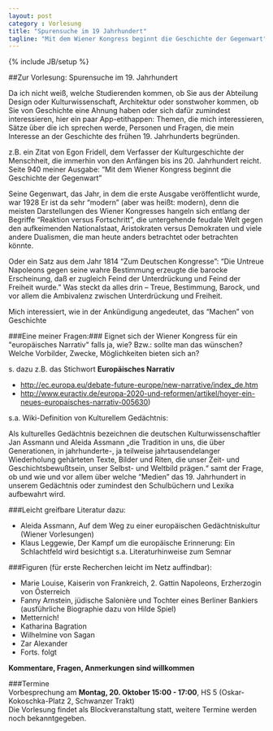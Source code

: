 ```yaml
---
layout: post
category : Vorlesung
title: "Spurensuche im 19 Jahrhundert"
tagline: "Mit dem Wiener Kongress beginnt die Geschichte der Gegenwart"
---
```

{% include JB/setup %}

##Zur Vorlesung: Spurensuche im 19. Jahrhundert

Da ich nicht weiß, welche Studierenden kommen, ob Sie aus der Abteilung Design oder Kulturwissenschaft, Architektur oder sonstwoher kommen, ob Sie von Geschichte eine Ahnung haben oder sich dafür zumindest interessieren, hier ein paar App-etithappen: Themen, die mich interessieren, Sätze über die ich sprechen werde, Personen und Fragen, die mein Interesse an der Geschichte des frühen 19. Jahrhunderts begründen.


z.B. ein Zitat von Egon Fridell, dem Verfasser der Kulturgeschichte der Menschheit, die immerhin von den Anfängen bis ins 20. Jahrhundert reicht.
Seite 940 meiner Ausgabe:
“Mit dem Wiener Kongress beginnt die Geschichte der Gegenwart”

Seine Gegenwart, das Jahr, in dem die erste Ausgabe veröffentlicht wurde, war 1928
Er ist da sehr “modern” (aber was heißt: modern), denn die meisten Darstellungen des Wiener Kongresses hangeln sich entlang der Begriffe “Reaktion versus Fortschritt”, die untergehende feudale Welt gegen den aufkeimenden Nationalstaat, Aristokraten versus Demokraten und viele andere Dualismen, die man heute anders betrachtet oder betrachten könnte.

Oder ein Satz aus dem Jahr 1814 “Zum Deutschen Kongresse”:
“Die Untreue Napoleons gegen seine wahre Bestimmung erzeugte die barocke Erscheinung, daß er zugleich Feind der Unterdrückung und Feind der Freiheit wurde.” Was steckt da alles drin – Treue, Bestimmung, Barock, und vor allem die Ambivalenz zwischen Unterdrückung und Freiheit.

Mich interessiert, wie in der Ankündigung angedeutet, das “Machen” von Geschichte

###Eine meiner Fragen:###
Eignet sich der Wiener Kongress für ein "europäisches Narrativ" falls ja, wie? Bzw.: sollte man das wünschen? Welche Vorbilder, Zwecke, Möglichkeiten bieten sich an?

s. dazu z.B. das Stichwort __Europäisches Narrativ__

- http://ec.europa.eu/debate-future-europe/new-narrative/index_de.htm
- http://www.euractiv.de/europa-2020-und-reformen/artikel/hoyer-ein-neues-europaisches-narrativ-005630)

s.a. Wiki-Definition von Kulturellem Gedächtnis:

Als kulturelles Gedächtnis bezeichnen die deutschen Kulturwissenschaftler Jan Assmann und Aleida Assmann „die Tradition in uns, die über Generationen, in jahrhunderte-, ja teilweise jahrtausendelanger Wiederholung gehärteten Texte, Bilder und Riten, die unser Zeit- und Geschichtsbewußtsein, unser Selbst- und Weltbild prägen.“
samt der Frage, ob und wie und vor allem über welche “Medien” das 19. Jahrhundert in unserem Gedächtnis oder zumindest den Schulbüchern und Lexika aufbewahrt wird.

###Leicht greifbare Literatur dazu:

- Aleida Assmann, Auf dem Weg zu einer europäischen Gedächtniskultur (Wiener Vorlesungen)
- Klaus Leggewie, Der Kampf um die europäische Erinnerung: Ein Schlachtfeld wird besichtigt
s.a. Literaturhinweise zum Semnar

###Figuren (für erste Recherchen leicht im Netz auffindbar):

- Marie Louise, Kaiserin von Frankreich, 2. Gattin Napoleons, Erzherzogin von Österreich
- Fanny Arnstein, jüdische Salonière und Tochter eines Berliner Bankiers (ausführliche Biographie dazu von Hilde Spiel)
- Metternich!
- Katharina Bagration
- Wilhelmine von Sagan
- Zar Alexander
- Forts. folgt

__Kommentare, Fragen, Anmerkungen sind willkommen__

###Termine  
Vorbesprechung am **Montag, 20. Oktober 15:00 - 17:00**, HS 5 (Oskar-Kokoschka-Platz 2, Schwanzer Trakt)  
Die Vorlesung findet als Blockveranstaltung statt, weitere Termine werden noch bekanntgegeben.
